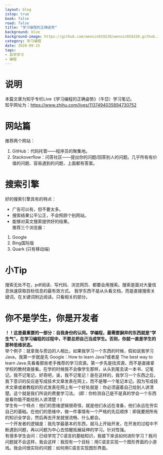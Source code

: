 ```yaml
---
layout: blog
istop: true
book: false              
road: false            
title: "学习编程的正确姿势"
background: blue
background-image: https://github.com/wenxin919220/wenxin919220.github.io/blob/master/_posts/%E6%8A%80%E6%9C%AF/2020/09/2020-09-15-%E5%AD%A6%E4%B9%A0%E7%BC%96%E7%A8%8B%E7%9A%84%E6%AD%A3%E7%A1%AE%E5%A7%BF%E5%8A%BF_00.png?raw=true
category: 学习编程
date: 2020-09-15
tags:
- 自学学习
- 编程
---
```


# **说明**
本篇文章为知乎专栏Live《学习编程的正确姿势》（牛岱）学习笔记。    
知乎网址为：<https://www.zhihu.com/lives/1137494035894730752>

# **网站篇**
推荐两个网站：
1. GitHub：代码托管——程序员的聚集地。
2. Stackoverflow：问答社区——提出你的问题/回答别人的问题。几乎所有有价值的问题、容易遇到的问题，上面都有答案。

# **搜索引擎**
好的搜索引擎具有的特点：
* 广告可以有，但不要太多。
* 搜索结果公平公正，不会照顾个别网站。
* 能够对英文搜索提供好的结果。      
推荐三个浏览器：
1. Google
2. Bing国际版
3. Quark (只有移动端)

# **小Tip**
搜索无处不在，pdf阅读、写代码、浏览网页、都要会用搜索。搜索是面对大量信息快速获取目标信息的最有效方式。
我学东西不是从头看文档，而是直接搜索关键词，在关键词附近阅读。只看相关的部分。

# **你不是学生，你是开发者**
**！！这是最重要的一部分：自我身份的认同。学编程，最需要摒弃的东西就是“学生气”。在学习编程的过程中，不要总把自己当成学生。否则，你就一直是学生的那种思维状态。**    
举个例子：就拿我与旁边的人相比，如果我学习一个东西的时候，假如说我学习Java，我第一步就是先 Google：How to learn Java?或者是 The best way to learn Java.先看看那些老手推荐的学习资源。第一步先是找资源，而不是直接拿学校的教材直接看。在学的时候我不会像学生那样，从头到尾去读一本书、记笔记。我不记笔记，好奇吧，诶，我不记笔记！是在这样的，我学习一个东西之后，我下意识的反应是写成技术文章发表在网上，而不是哪一个笔记本记。因为写成技术文章或者教程的形式发表在网上有一个好处就是：你必须逼着自己给别人讲清楚。这个就是我们所说的费曼学习法。 (即：你检测自己是不是真的学会一个东西是看你能不能给别人讲清楚！)       
学生有一个特点：他们的思维逻辑很奇怪，就是他们永远在准备，他们永远在夯实自己的基础。在他们的思维中，做一件事情有一个严格的先后顺序：即我要把所有的知识全学会，然后再去开发就很流畅、什么都会。     
一个开发者的逻辑是：我先学最基本的东西，就马上开始开发，在开发的过程中不断遇到问题，再以问题为中心去惊醒拓展延伸的学习。针对性强。      
有很多学生会问：已经学完了C语言的基础知识，我接下来该如何进阶学习？我问问题就不会这样，我会这样：我现有一个目标：用C语言实现一个图形界面的小游戏。我会问很实际的问题：如何用C语言实现图形界面。